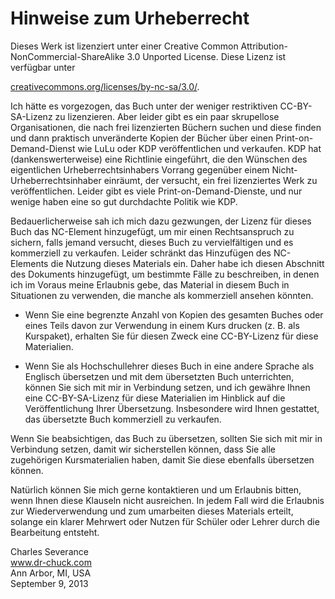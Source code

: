 Hinweise zum Urheberrecht
=========================

Dieses Werk ist lizenziert unter einer Creative Common Attribution-NonCommercial-ShareAlike 3.0 Unported License. Diese Lizenz ist verfügbar unter

[creativecommons.org/licenses/by-nc-sa/3.0/](creativecommons.org/licenses/by-nc-sa/3.0/).

Ich hätte es vorgezogen, das Buch unter der weniger restriktiven CC-BY-SA-Lizenz zu lizenzieren. Aber leider gibt es ein paar skrupellose Organisationen, die nach frei lizenzierten Büchern suchen und diese finden und dann praktisch unveränderte Kopien der Bücher über einen Print-on-Demand-Dienst wie LuLu oder KDP veröffentlichen und verkaufen. KDP hat (dankenswerterweise) eine Richtlinie eingeführt, die den Wünschen des eigentlichen Urheberrechtsinhabers Vorrang gegenüber einem Nicht-Urheberrechtsinhaber einräumt, der versucht, ein frei lizenziertes Werk zu veröffentlichen. Leider gibt es viele Print-on-Demand-Dienste, und nur wenige haben eine so gut durchdachte Politik wie KDP.

Bedauerlicherweise sah ich mich dazu gezwungen, der Lizenz für dieses Buch das NC-Element hinzugefügt, um mir einen Rechtsanspruch zu sichern, falls jemand versucht, dieses Buch zu vervielfältigen und es kommerziell zu verkaufen. Leider schränkt das Hinzufügen des NC-Elements die Nutzung dieses Materials ein. Daher habe ich diesen Abschnitt des Dokuments hinzugefügt, um bestimmte Fälle zu beschreiben, in denen ich im Voraus meine Erlaubnis gebe, das Material in diesem Buch in Situationen zu verwenden, die manche als kommerziell ansehen könnten.

-   Wenn Sie eine begrenzte Anzahl von Kopien des gesamten Buches oder eines Teils davon zur Verwendung in einem Kurs drucken (z. B. als Kurspaket), erhalten Sie für diesen Zweck eine CC-BY-Lizenz für diese Materialien.

-   Wenn Sie als Hochschullehrer dieses Buch in eine andere Sprache als Englisch übersetzen und mit dem übersetzten Buch unterrichten, können Sie sich mit mir in Verbindung setzen, und ich gewähre Ihnen eine CC-BY-SA-Lizenz für diese Materialien im Hinblick auf die Veröffentlichung Ihrer Übersetzung. Insbesondere wird Ihnen gestattet, das übersetzte Buch kommerziell zu verkaufen.

Wenn Sie beabsichtigen, das Buch zu übersetzen, sollten Sie sich mit mir in Verbindung setzen, damit wir sicherstellen können, dass Sie alle zugehörigen Kursmaterialien haben, damit Sie diese ebenfalls übersetzen können.

Natürlich können Sie mich gerne kontaktieren und um Erlaubnis bitten, wenn Ihnen diese Klauseln nicht ausreichen. In jedem Fall wird die Erlaubnis zur Wiederverwendung und zum umarbeiten dieses Materials erteilt, solange ein klarer Mehrwert oder Nutzen für Schüler oder Lehrer durch die Bearbeitung entsteht.

Charles Severance\
www.dr-chuck.com \
Ann Arbor, MI, USA\
September 9, 2013

